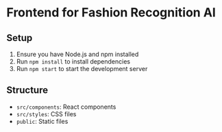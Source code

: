 # Frontend for Fashion Recognition AI

## Setup
1. Ensure you have Node.js and npm installed
2. Run `npm install` to install dependencies
3. Run `npm start` to start the development server

## Structure
- `src/components`: React components
- `src/styles`: CSS files
- `public`: Static files
